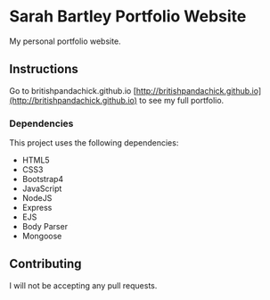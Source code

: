 # Sarah Bartley Portfolio Website
My personal portfolio website.

## Instructions
Go to britishpandachick.github.io [http://britishpandachick.github.io](http://britishpandachick.github.io) to see my full portfolio.

### Dependencies
This project uses the following dependencies:

* HTML5
* CSS3
* Bootstrap4
* JavaScript
* NodeJS
* Express
* EJS  
* Body Parser
* Mongoose

## Contributing
I will not be accepting any pull requests.
